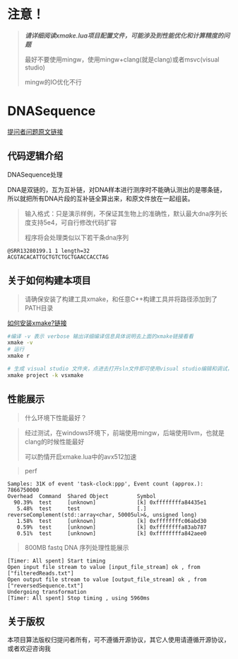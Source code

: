# 注意！

> ***请详细阅读xmake.lua项目配置文件，可能涉及到性能优化和计算精度的问题***
>
> 最好不要使用mingw，使用mingw+clang(就是clang)或者msvc(visual studio)
>
> mingw的IO优化不行

# DNASequence

[提问者问题原文链接](https://www.zhihu.com/question/36143261/answer/3624848144)

## 代码逻辑介绍

DNASequence处理

DNA是双链的，互为互补链，对DNA样本进行测序时不能确认测出的是哪条链，所以就把所有DNA片段的互补链全算出来，和原文件放在一起组装。

> 输入格式：只是演示样例，不保证其生物上的准确性，默认最大dna序列长度支持5e4，可自行修改代码扩容
>
> 程序将会处理类似以下若干条dna序列

```
@SRR13280199.1 1 length=32
ACGTACACATTGCTGTCTGCTGAACCACCTAG
```

## 关于如何构建本项目

> 请确保安装了构建工具xmake，和任意C++构建工具并将路径添加到了PATH目录

[如何安装xmake?链接](https://gitee.com/tboox/xmake#%E5%AE%89%E8%A3%85)

```bash
#编译 -v 表示 verbose 输出详细编译信息具体说明去上面的xmake链接看看
xmake -v
# 运行
xmake r

# 生成 visual studio 文件夹，点进去打开sln文件即可使用visual studio编辑和调试，很方便
xmake project -k vsxmake
```

## 性能展示

> 什么环境下性能最好？

> 经过测试，在windows环境下，前端使用mingw，后端使用llvm，也就是clang的时候性能最好
>
> 可以酌情开启xmake.lua中的avx512加速

> perf

```
Samples: 31K of event 'task-clock:ppp', Event count (approx.): 7866750000
Overhead  Command  Shared Object         Symbol
  90.39%  test     [unknown]             [k] 0xffffffffa84435e1
   5.48%  test     test                  [.] reverseComplement(std::array<char, 50005ul>&, unsigned long)
   1.58%  test     [unknown]             [k] 0xffffffffc06abd30
   0.59%  test     [unknown]             [k] 0xffffffffa83ab787
   0.51%  test     [unknown]             [k] 0xffffffffa842aee0
```

> 800MB fastq DNA 序列处理性能展示

```
[Timer: All spent] Start timing
Open input file stream to value [input_file_stream] ok , from ["filteredReads.txt"]
Open output file stream to value [output_file_stream] ok , from ["reversedSequence.txt"]
Undergoing transformation
[Timer: All spent] Stop timing , using 5960ms
```

## 关于版权

本项目算法版权归提问者所有，可不遵循开源协议，其它人使用请遵循开源协议，或者欢迎咨询我
